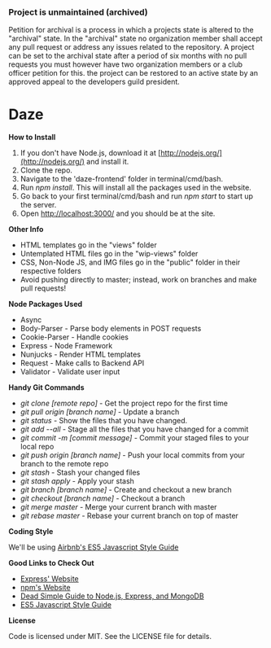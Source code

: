 ### Project is unmaintained (archived)
Petition for archival is a process in 
which a projects state is altered to the "archival" state. In the "archival" state
no organization member shall accept any pull
request or address any issues related to the
repository. A project can be set to the archival state after a period of six months with no pull requests you must however have two organization members or a club officer petition for this. the project can be restored to an active state by an approved appeal to the developers guild president.

# Daze

**How to Install**

1. If you don't have Node.js, download it at [http://nodejs.org/](http://nodejs.org/) and install it.
2. Clone the repo.
3. Navigate to the 'daze-frontend' folder in terminal/cmd/bash.
4. Run *npm install*. This will install all the packages used in the website.
8. Go back to your first terminal/cmd/bash and run *npm start* to start up the server.
9. Open [http://localhost:3000/](http://localhost:3000/) and you should be at the site.

**Other Info**

- HTML templates go in the "views" folder
- Untemplated HTML files go in the "wip-views" folder
- CSS, Non-Node JS, and IMG files go in the "public" folder in their respective folders
- Avoid pushing directly to master; instead, work on branches and make pull requests!

**Node Packages Used**

- Async
- Body-Parser - Parse body elements in POST requests
- Cookie-Parser - Handle cookies
- Express - Node Framework
- Nunjucks - Render HTML templates
- Request - Make calls to Backend API
- Validator - Validate user input

**Handy Git Commands**

- *git clone [remote repo]* - Get the project repo for the first time
- *git pull origin [branch name]* - Update a branch
- *git status* - Show the files that you have changed.
- *git add --all* - Stage all the files that you have changed for a commit
- *git commit -m [commit message]* - Commit your staged files to your local repo
- *git push origin [branch name]* - Push your local commits from your branch to the remote repo
- *git stash* - Stash your changed files
- *git stash apply* - Apply your stash
- *git branch [branch name]* - Create and checkout a new branch
- *git checkout [branch name]* - Checkout a branch
- *git merge master* - Merge your current branch with master
- *git rebase master* - Rebase your current branch on top of master

**Coding Style**

We'll be using [Airbnb's ES5 Javascript Style Guide](https://github.com/airbnb/javascript/tree/master/es5)

**Good Links to Check Out**

- [Express' Website](http://expressjs.com/)
- [npm's Website](https://www.npmjs.com/)
- [Dead Simple Guide to Node.js, Express, and MongoDB](http://cwbuecheler.com/web/tutorials/2013/node-express-mongo/)
- [ES5 Javascript Style Guide](https://github.com/airbnb/javascript/tree/master/es5)

**License**

Code is licensed under MIT. See the LICENSE file for details.
